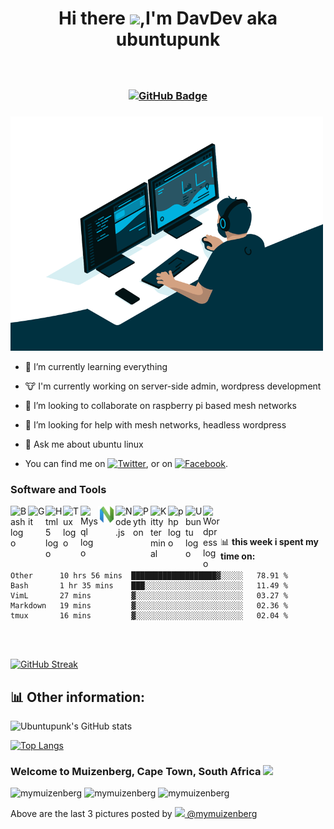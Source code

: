 
<h1 align="center">Hi there <img src="https://raw.githubusercontent.com/MartinHeinz/MartinHeinz/master/wave.gif" width="30px">,I'm DavDev aka ubuntupunk</h1>
<h3 align="center">
  <br />
  <br />
  <div>
    <a href="https://github.com/ubuntupunk?tab=followers">
      </div>
      <img src="https://img.shields.io/github/followers/ubuntupunk?label=Followers&style=social" alt="GitHub Badge"></a>
  
### 
<img src="https://raw.githubusercontent.com/ubuntupunk/ubuntupunk/master/code.gif" width=500px>

- 🌱 I’m currently learning everything
- :cow: I'm currently working on server-side admin, wordpress development
- 👯 I’m looking to collaborate on raspberry pi based mesh networks
- 🤔 I’m looking for help with mesh networks, headless wordpress
- 💬 Ask me about ubuntu linux <p align="left">
 
  <!-- Actual text -->

- You can find me on [![Twitter][1.2]][1], or on [![Facebook][2.2]][2].

<!-- Icons -->

[1.2]: http://i.imgur.com/wWzX9uB.png (twitter icon without padding)
[2.2]: https://img.icons8.com/material-rounded/24/000000/facebook-new.png (facebook icon without padding)

<!-- Links to your social media accounts -->

[1]: https://twitter.com/ubuntupunk
[2]: https://www.facebook.com/profile.php?id=davidrobertlewis
 

### Software and Tools
<p align="left">
  <a href="https://www.gnu.org/software/bash/" target="_blank">
  <img align="left" alt="Bash logo"  width="28px" src="https://img.icons8.com/plasticine/100/000000/bash.png"/>
  </a>
  <a href="https://git-scm.com/" target="_blank">
    <img align="left" alt="Git" width="28px" src="https://img.icons8.com/color/48/000000/git.png" />
  </a>
  <a href="https://www.w3schools.com/html/"  target="_blank">
    <img align="left" alt="Html5 logo"  width="28px" src="https://img.icons8.com/color/48/000000/html-5--v1.png"/>
  </a>
  <a href="https://www.linuxfoundation.org"  target="_blank">
  <img align="left" alt="Tux logo" width="28px" src="https://img.icons8.com/color/48/000000/linux--v2.png"/>
  </a>
  <a href="https://www.mysql.com"  target="_blank">
  <img align="left" alt="Mysql logo" width="28px" src="https://img.icons8.com/color/48/000000/mysql--v1.png"/>
  </a>
  <a href="https://neovim.io/" target="_blank">
    <img align="left" alt="Neovim" width="28px" src="https://raw.githubusercontent.com/github/explore/main/topics/neovim/neovim.png" />
  </a>
<a href="https://nodejs.org/en/" target="_blank">
    <img align="left" alt="Node.js" width="28px" src="https://img.icons8.com/color/48/000000/nodejs.png" />
  </a>
  <a href="https://www.python.org/" target="_blank">
    <img align="left" alt="Python" width="28px" src="https://img.icons8.com/color/48/000000/python.png" />
  </a>
  <a href="https://sw.kovidgoyal.net/kitty/" target="_blank">
    <img align="left" alt="Kitty terminal" width="28px" src="https://img.icons8.com/color/48/000000/kitty.png" />
  </a>
  <a href="https://www.php.net" target="_blank">
  <img align="left" alt="php logo" width="28px" src="https://img.icons8.com/color/48/000000/php.png"/>
  </a>
  <a href="https://ubuntu.com/"  target="_blank">
  <img align="left" alt="Ubuntu logo" width="28px" src="https://img.icons8.com/color/48/000000/ubuntu--v1.png"/>
  </a>
  <a href="https://wordpress.com/"  target="_blank">
  <img align="left" alt="Wordpress logo" width="28px"src="https://img.icons8.com/nolan/64/wordpress.png"/>
  </a>
  </p>

<br />
<br />
  
📊 **this week i spent my time on:**
<!--START_SECTION:waka-->
```text
Other      10 hrs 56 mins  ███████████████████▓░░░░░   78.91 % 
Bash       1 hr 35 mins    ███░░░░░░░░░░░░░░░░░░░░░░   11.49 % 
VimL       27 mins         ▓░░░░░░░░░░░░░░░░░░░░░░░░   03.27 % 
Markdown   19 mins         ▓░░░░░░░░░░░░░░░░░░░░░░░░   02.36 % 
tmux       16 mins         ▓░░░░░░░░░░░░░░░░░░░░░░░░   02.04 % 
```
<!--END_SECTION:waka-->

<br />
<br />

[![GitHub Streak](http://github-readme-streak-stats.herokuapp.com?user=ubuntupunk&theme=tokyonight)](https://git.io/streak-stats)

## 📊 Other information:
 ![Ubuntupunk's GitHub stats](https://github-readme-stats.vercel.app/api?username=ubuntupunk&show_icons=true&theme=tokyonight)
  
  [![Top Langs](https://github-readme-stats.vercel.app/api/top-langs/?username=ubuntupunk)](https://github.com/anuraghazra/github-readme-stats)
<h3>Welcome to Muizenberg, Cape Town, South Africa <img src="https://img.icons8.com/emoji/48/000000/south-africa-emoji.png"/> </h3> 
  <p><img width="200" src="https://www.picuki.com/hosted-by-instagram/url=https%3A%7C%7C%7C%7Cinstagram.fiev22-2.fna.fbcdn.net%7C%7Cv%7C%7Ct51.2885-15%7C%7Ce35%7C%7Cs1080x1080%7C%7C242420994_170682988517773_4497141229106095072_n.jpg%3F_nc_ht%3Dinstagram.fiev22-2.fna.fbcdn.net%26_nc_cat%3D101%26_nc_ohc%3DFQn7H5FjfzEAX9B04z5%26edm%3DAABBvjUBAAAA%26ccb%3D7-4%26oh%3D733435be5eaa1628f814e6b4b84d0d05%26oe%3D616C90F8%26_nc_sid%3D83d603" id="image-photo" alt="mymuizenberg" /> <img width="200" src="https://www.picuki.com/hosted-by-instagram/url=https%3A%7C%7C%7C%7Cscontent-waw1-1.cdninstagram.com%7C%7Cv%7C%7Ct51.2885-15%7C%7Ce35%7C%7Cs1080x1080%7C%7C242686042_456035522290986_8858627567145944084_n.jpg%3F_nc_ht%3Dscontent-waw1-1.cdninstagram.com%26_nc_cat%3D106%26_nc_ohc%3DNdV0jVLGQCgAX9mliF-%26edm%3DAABBvjUBAAAA%26ccb%3D7-4%26oh%3Dad3a3d20ff09313d60914ad4e6aff422%26oe%3D616C56A1%26_nc_sid%3D83d603" id="image-photo" alt="mymuizenberg" /> <img width="200" src="https://www.picuki.com/hosted-by-instagram/url=https%3A%7C%7C%7C%7Cscontent-waw1-1.cdninstagram.com%7C%7Cv%7C%7Ct51.2885-15%7C%7Ce35%7C%7Cp1080x1080%7C%7C244496695_390133642564894_7125683609263386506_n.jpg%3F_nc_ht%3Dscontent-waw1-1.cdninstagram.com%26_nc_cat%3D110%26_nc_ohc%3DDkrrF9fPwBQAX8xiW_r%26edm%3DAABBvjUBAAAA%26ccb%3D7-4%26oh%3D10655aee07cf8cd3dbd6985ebb52d7f0%26oe%3D616C36F1%26_nc_sid%3D83d603" id="image-photo" alt="mymuizenberg"/></p>
<p>Above are the last 3 pictures posted by <a href="https://www.instagram.com/mymuizenberg/" target="_blank"><img src="https://upload.wikimedia.org/wikipedia/commons/thumb/e/e7/Instagram_logo_2016.svg/1024px-Instagram_logo_2016.svg.png" width="20"/> @mymuizenberg</a><br/>

